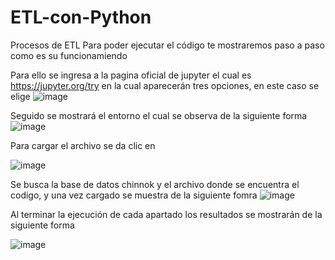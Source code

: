 # ETL-con-Python
Procesos de ETL
Para poder ejecutar el código te mostraremos paso a paso como es su funcionamiendo

Para ello se ingresa a la pagina oficial de jupyter el cual es https://jupyter.org/try en la cual aparecerán tres opciones, en este caso se elige
![image](https://user-images.githubusercontent.com/93723414/151327766-15238d24-dff7-461f-92c9-ccb076768d5e.png)

Seguido se mostrará el entorno el cual se observa de la siguiente forma
![image](https://user-images.githubusercontent.com/93723414/151327977-69cc4b20-72ba-401d-a65d-5b91448919eb.png)

Para cargar el archivo se da clic en 

![image](https://user-images.githubusercontent.com/93723414/151328535-20374c6e-31e5-4adb-a68b-77790060cb77.png)

Se busca la base de datos chinnok y el archivo donde se encuentra el codigo, y una vez cargado se muestra de la siguiente fomra
![image](https://user-images.githubusercontent.com/93723414/151328940-42dd11cc-21b1-44ab-9422-b0728c279b83.png)

Al terminar la ejecución de cada apartado los resultados se mostrarán de la siguiente forma

![image](https://user-images.githubusercontent.com/93723414/151329143-dcf9be41-6bd5-46d9-b266-47242042b5c5.png)



